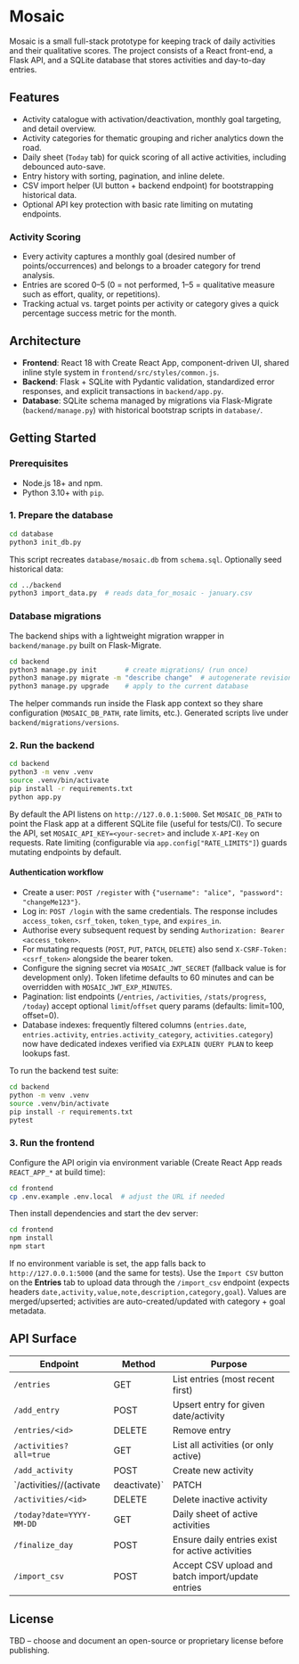 # Mosaic

Mosaic is a small full-stack prototype for keeping track of daily activities and their qualitative scores. The project consists of a React front-end, a Flask API, and a SQLite database that stores activities and day-to-day entries.

## Features
- Activity catalogue with activation/deactivation, monthly goal targeting, and detail overview.
- Activity categories for thematic grouping and richer analytics down the road.
- Daily sheet (`Today` tab) for quick scoring of all active activities, including debounced auto-save.
- Entry history with sorting, pagination, and inline delete.
- CSV import helper (UI button + backend endpoint) for bootstrapping historical data.
- Optional API key protection with basic rate limiting on mutating endpoints.

### Activity Scoring
- Every activity captures a monthly goal (desired number of points/occurrences) and belongs to a broader category for trend analysis.
- Entries are scored 0–5 (0 = not performed, 1–5 = qualitative measure such as effort, quality, or repetitions).
- Tracking actual vs. target points per activity or category gives a quick percentage success metric for the month.

## Architecture
- **Frontend**: React 18 with Create React App, component-driven UI, shared inline style system in `frontend/src/styles/common.js`.
- **Backend**: Flask + SQLite with Pydantic validation, standardized error responses, and explicit transactions in `backend/app.py`.
- **Database**: SQLite schema managed by migrations via Flask-Migrate (`backend/manage.py`) with historical bootstrap scripts in `database/`.

## Getting Started

### Prerequisites
- Node.js 18+ and npm.
- Python 3.10+ with `pip`.

### 1. Prepare the database
```bash
cd database
python3 init_db.py
```
This script recreates `database/mosaic.db` from `schema.sql`. Optionally seed historical data:
```bash
cd ../backend
python3 import_data.py  # reads data_for_mosaic - january.csv
```

### Database migrations
The backend ships with a lightweight migration wrapper in `backend/manage.py` built on Flask-Migrate.

```bash
cd backend
python3 manage.py init       # create migrations/ (run once)
python3 manage.py migrate -m "describe change"  # autogenerate revision
python3 manage.py upgrade    # apply to the current database
```

The helper commands run inside the Flask app context so they share configuration (`MOSAIC_DB_PATH`, rate limits, etc.). Generated scripts live under `backend/migrations/versions`.

### 2. Run the backend
```bash
cd backend
python3 -m venv .venv
source .venv/bin/activate
pip install -r requirements.txt
python app.py
```
By default the API listens on `http://127.0.0.1:5000`.
Set `MOSAIC_DB_PATH` to point the Flask app at a different SQLite file (useful for tests/CI).
To secure the API, set `MOSAIC_API_KEY=<your-secret>` and include `X-API-Key` on requests. Rate limiting (configurable via `app.config["RATE_LIMITS"]`) guards mutating endpoints by default.

#### Authentication workflow
- Create a user: `POST /register` with `{"username": "alice", "password": "changeMe123"}`.
- Log in: `POST /login` with the same credentials. The response includes `access_token`, `csrf_token`, `token_type`, and `expires_in`.
- Authorise every subsequent request by sending `Authorization: Bearer <access_token>`.
- For mutating requests (`POST`, `PUT`, `PATCH`, `DELETE`) also send `X-CSRF-Token: <csrf_token>` alongside the bearer token.
- Configure the signing secret via `MOSAIC_JWT_SECRET` (fallback value is for development only). Token lifetime defaults to 60 minutes and can be overridden with `MOSAIC_JWT_EXP_MINUTES`.
- Pagination: list endpoints (`/entries`, `/activities`, `/stats/progress`, `/today`) accept optional `limit`/`offset` query params (defaults: limit=100, offset=0).
- Database indexes: frequently filtered columns (`entries.date`, `entries.activity`, `entries.activity_category`, `activities.category`) now have dedicated indexes verified via `EXPLAIN QUERY PLAN` to keep lookups fast.

To run the backend test suite:
```bash
cd backend
python -m venv .venv
source .venv/bin/activate
pip install -r requirements.txt
pytest
```

### 3. Run the frontend
Configure the API origin via environment variable (Create React App reads `REACT_APP_*` at build time):
```bash
cd frontend
cp .env.example .env.local  # adjust the URL if needed
```
Then install dependencies and start the dev server:
```bash
cd frontend
npm install
npm start
```
If no environment variable is set, the app falls back to `http://127.0.0.1:5000` (and the same for tests).
Use the `Import CSV` button on the **Entries** tab to upload data through the `/import_csv` endpoint (expects headers `date,activity,value,note,description,category,goal`). Values are merged/upserted; activities are auto-created/updated with category + goal metadata.

## API Surface
| Endpoint | Method | Purpose |
| --- | --- | --- |
| `/entries` | GET | List entries (most recent first) |
| `/add_entry` | POST | Upsert entry for given date/activity |
| `/entries/<id>` | DELETE | Remove entry |
| `/activities?all=true` | GET | List all activities (or only active) |
| `/add_activity` | POST | Create new activity |
| `/activities/<id>/(activate|deactivate)` | PATCH | Toggle activity |
| `/activities/<id>` | DELETE | Delete inactive activity |
| `/today?date=YYYY-MM-DD` | GET | Daily sheet of active activities |
| `/finalize_day` | POST | Ensure daily entries exist for active activities |
| `/import_csv` | POST | Accept CSV upload and batch import/update entries |

## License
TBD – choose and document an open-source or proprietary license before publishing.
